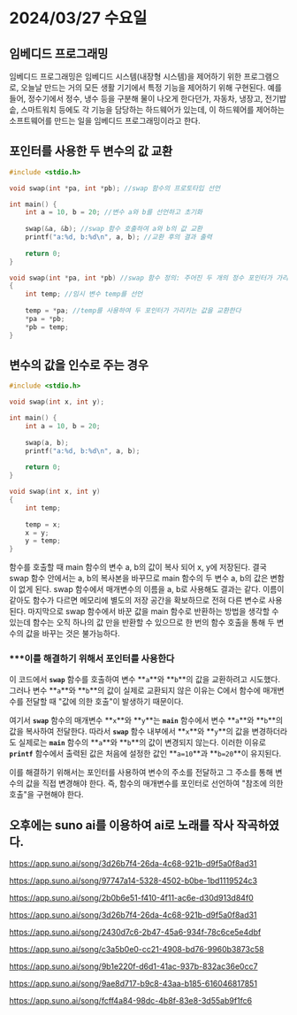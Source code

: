 # 2024/03/27 수요일

## 임베디드 프로그래밍

임베디드 프로그래밍은 임베디드 시스템(내장형 시스템)을 제어하기 위한 프로그램으로, 오늘날 만드는 거의 모든 생활 기기에서 특정 기능을 제어하기 위해 구현된다. 예를 들어, 정수기에서 정수, 냉수 등을 구분해 물이 나오게 한다던가, 자동차, 냉장고, 전기밥솥, 스마트워치 등에도 각 기능을 담당하는 하드웨어가 있는데, 이 하드웨어를 제어하는 소프트웨어를 만드는 일을 임베디드 프로그래밍이라고 한다.

## 포인터를 사용한 두 변수의 값 교환
```C
#include <stdio.h>

void swap(int *pa, int *pb); //swap 함수의 프로토타입 선언

int main() {
    int a = 10, b = 20; //변수 a와 b를 선언하고 초기화
    
    swap(&a, &b); //swap 함수 호출하여 a와 b의 값 교환 
    printf("a:%d, b:%d\n", a, b); //교환 후의 결과 출력
    
    return 0;
}

void swap(int *pa, int *pb) //swap 함수 정의: 주어진 두 개의 정수 포인터가 가리키는 값들을 교환
{
    int temp; //임시 변수 temp를 선언
    
    temp = *pa; //temp를 사용하여 두 포인터가 가리키는 값을 교환한다
    *pa = *pb;
    *pb = temp;
}
```
## 변수의 값을 인수로 주는 경우
```C
#include <stdio.h>

void swap(int x, int y); 

int main() {
    int a = 10, b = 20; 
    
    swap(a, b); 
    printf("a:%d, b:%d\n", a, b); 
    
    return 0;
}

void swap(int x, int y) 
{
    int temp; 
    
    temp = x; 
    x = y;
    y = temp;
}
```
함수를 호출할 때 main 함수의 변수 a, b의 값이 복사 되어 x, y에 저장된다. 결국 swap 함수 안에서는 a, b의 복사본을 바꾸므로 main 함수의 두 변수 a, b의 값은 변함이 없게 된다. swap 함수에서 매개변수의 이름을 a, b로 사용해도 결과는 같다. 이름이 같아도 함수가 다르면 메모리에 별도의 저장 공간을 확보하므로 전혀 다른 변수로 사용된다. 마지막으로 swap 함수에서 바꾼 값을 main 함수로 반환하는 방법을 생각할 수 있는데 함수는 오직 하나의 값 만을 반환할 수 있으므로 한 번의 함수 호출을 통해 두 변수의 값을 바꾸는 것은 불가능하다. 
### ***이를 해결하기 위해서 포인터를 사용한다

이 코드에서 **`swap`** 함수를 호출하여 변수 **`a`**와 **`b`**의 값을 교환하려고 시도했다. 그러나 변수 **`a`**와 **`b`**의 값이 실제로 교환되지 않은 이유는 C에서 함수에 매개변수를 전달할 때 "값에 의한 호출"이 발생하기 때문이다.

여기서 **`swap`** 함수의 매개변수 **`x`**와 **`y`**는 **`main`** 함수에서 변수 **`a`**와 **`b`**의 값을 복사하여 전달한다. 따라서 **`swap`** 함수 내부에서 **`x`**와 **`y`**의 값을 변경하더라도 실제로는 **`main`** 함수의 **`a`**와 **`b`**의 값이 변경되지 않는다. 이러한 이유로 **`printf`** 함수에서 출력된 값은 처음에 설정한 값인 **`a=10`**과 **`b=20`**이 유지된다.

이를 해결하기 위해서는 포인터를 사용하여 변수의 주소를 전달하고 그 주소를 통해 변수의 값을 직접 변경해야 한다. 즉, 함수의 매개변수를 포인터로 선언하여 "참조에 의한 호출"을 구현해야 한다.
## 오후에는 suno ai를 이용하여 ai로 노래를 작사 작곡하였다.
https://app.suno.ai/song/3d26b7f4-26da-4c68-921b-d9f5a0f8ad31

https://app.suno.ai/song/97747a14-5328-4502-b0be-1bd1119524c3

https://app.suno.ai/song/2b0b6e51-f410-4f11-ac6e-d30d913d84f0

https://app.suno.ai/song/3d26b7f4-26da-4c68-921b-d9f5a0f8ad31

https://app.suno.ai/song/2430d7c6-2b47-45a6-934f-78c6ce5e4dbf

https://app.suno.ai/song/c3a5b0e0-cc21-4908-bd76-9960b3873c58

https://app.suno.ai/song/9b1e220f-d6d1-41ac-937b-832ac36e0cc7

https://app.suno.ai/song/9ae8d717-b9c8-43aa-b185-616046817851

https://app.suno.ai/song/fcff4a84-98dc-4b8f-83e8-3d55ab9f1fc6

